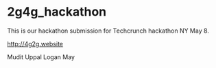 # 2g4g_hackathon

This is our hackathon submission for Techcrunch hackathon NY May 8. 

http://4g2g.website

Mudit Uppal
Logan May